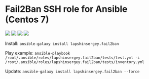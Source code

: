 # Fail2Ban SSH role for Ansible (Centos 7)

![](https://img.shields.io/travis/LapshinSergey/fail2ban?style=for-the-badge) ![](https://img.shields.io/ansible/quality/42967?style=for-the-badge) ![](https://img.shields.io/ansible/role/d/42967?style=for-the-badge) ![](https://img.shields.io/github/repo-size/LapshinSergey/fail2ban?style=for-the-badge)

Install:
`ansible-galaxy install lapshinsergey.fail2ban`

Play example:
`ansible-playbook /root/.ansible/roles/lapshinsergey.fail2ban/tests/test.yml -i /root/.ansible/roles/lapshinsergey.fail2ban/tests/inventory.yml`

Update:
`ansible-galaxy install lapshinsergey.fail2ban --force`